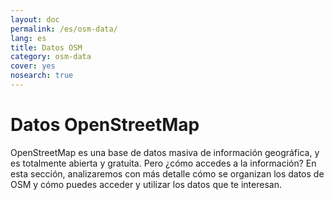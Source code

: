 ```yaml
---
layout: doc
permalink: /es/osm-data/
lang: es
title: Datos OSM
category: osm-data
cover: yes
nosearch: true
---
```


Datos OpenStreetMap
==================

OpenStreetMap es una base de datos masiva de información geográfica, y es totalmente abierta y gratuita. Pero ¿cómo accedes a la información? En esta sección, analizaremos con más detalle cómo se organizan los datos de OSM y cómo puedes acceder y utilizar los datos que te interesan.  

<!--
Cubriremos:

-	Información de OSM: Visión General
-	Formatos de Archivos Geográficos y el archivo .osm
-	Obteniendo Información
-	Información y Bases de Datos de OSM
-	Operando archivos OSM con Osmosis
-	La API OverPass

-->